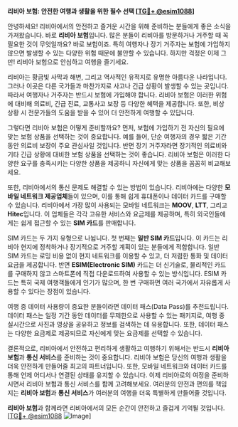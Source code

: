**리비아 보험: 안전한 여행과 생활을 위한 필수 선택 [[TG💪+ @esim1088](https://t.me/s/esim1088)]**

안녕하세요! 리비아에서의 안전하고 즐거운 시간을 위해 준비하는 분들에게 좋은 소식을 가져왔습니다. 바로 **리비아 보험**입니다. 많은 분들이 리비아를 방문하거나 거주할 때 꼭 필요한 것이 무엇일까요? 바로 보험이죠. 특히 여행자나 장기 거주자는 보험에 가입하지 않으면 발생할 수 있는 다양한 위험 때문에 불안할 수 있습니다. 하지만 걱정은 이제 그만! 리비아 보험으로 안심하고 여행을 즐기세요.

리비아는 황금빛 사막과 해변, 그리고 역사적인 유적지로 유명한 아름다운 나라입니다. 그러나 이곳은 다른 국가들과 마찬가지로 사고나 긴급 상황이 발생할 수 있는 곳입니다. 따라서 여행자나 거주자는 반드시 보험에 가입해야 합니다. 리비아 보험은 이러한 위험에 대비해 의료비, 긴급 진료, 교통사고 보장 등 다양한 혜택을 제공합니다. 또한, 비상 상황 시 전문가들의 도움을 받을 수 있어 더 안전하게 여행할 수 있답니다.

그렇다면 리비아 보험은 어떻게 준비할까요? 먼저, 보험에 가입하기 전 자신의 필요에 맞는 보험 상품을 선택하는 것이 중요합니다. 예를 들어, 단순 여행자의 경우 짧은 기간 동안 의료비 보장이 주요 관심사일 것입니다. 반면 장기 거주자라면 장기적인 의료비와 기타 긴급 상황에 대비한 보험 상품을 선택하는 것이 좋습니다. 리비아 보험은 이러한 다양한 요구를 충족시키는 다양한 상품을 제공하니 자신에게 맞는 상품을 꼼꼼히 비교해보세요.

또한, 리비아에서의 통신 문제도 해결할 수 있는 방법이 있습니다. 리비아에는 다양한 **모바일 네트워크 제공업체**들이 있으며, 이를 통해 쉽게 휴대폰이나 데이터 카드를 구매할 수 있습니다. 리비아에서 가장 많이 사용되는 모바일 네트워크는 **MOOV**, **LTT**, 그리고 **Hitec**입니다. 이 업체들은 각각 고유한 서비스와 요금제를 제공하며, 특히 외국인들에게는 쉽게 접근할 수 있는 **SIM 카드**를 판매합니다.

SIM 카드는 두 가지 유형으로 나뉩니다. 첫 번째는 **일반 SIM 카드**입니다. 이 카드는 리비아 현지에 정착하거나 장기적으로 거주할 계획이 있는 분들에게 적합합니다. 일반 SIM 카드는 로밍 비용 없이 현지 네트워크를 이용할 수 있고, 더 저렴한 통화 및 데이터 요금을 제공합니다. 반면 **ESIM(Electronic SIM)** 카드는 더 신기술로, 물리적인 카드를 구매하지 않고 스마트폰에 직접 다운로드하여 사용할 수 있는 방식입니다. ESIM 카드는 특히 국제 여행객들에게 인기가 많으며, 한 번 구매하면 여러 국가에서 자유롭게 사용할 수 있다는 장점이 있습니다.

여행 중 데이터 사용량이 중요한 분들이라면 데이터 패스(Data Pass)를 추천드립니다. 데이터 패스는 일정 기간 동안 데이터를 무제한으로 사용할 수 있는 패키지로, 여행 중 실시간으로 사진과 영상을 공유하고 정보를 검색하는 데 유용합니다. 또한, 데이터 패스는 다양한 요금제로 제공되므로 자신에게 맞는 요금제를 선택할 수 있습니다.

결론적으로, 리비아에서 안전하고 편리하게 생활하고 여행하기 위해서는 반드시 **리비아 보험**과 **통신 서비스**를 준비하는 것이 중요합니다. 리비아 보험은 당신의 여행과 생활을 더욱 안전하게 만들어줄 최고의 파트너입니다. 또한, 모바일 네트워크와 데이터 카드를 통해 언제 어디서나 연결된 상태를 유지할 수 있습니다. 이제 리비아로의 여정을 준비하시면서 리비아 보험과 통신 서비스를 함께 고려해보세요. 여러분의 안전과 편의를 책임지는 **리비아 보험**과 **통신 서비스**가 여러분의 여행을 더욱 특별하게 만들어줄 것입니다.

**리비아 보험**과 함께라면 리비아에서의 모든 순간이 안전하고 즐겁게 기억될 것입니다. [[TG💪+ @esim1088](https://t.me/s/esim1088) ![Image](https://i.postimg.cc/Y0z9fWf4/image.png)]